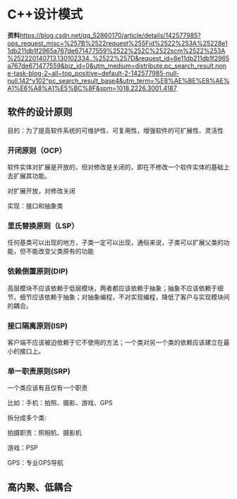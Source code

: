 # C++设计模式
**资料**https://blog.csdn.net/qq_52860170/article/details/142577985?ops_request_misc=%257B%2522request%255Fid%2522%253A%25228e11db211db1f2965a767de671477559%2522%252C%2522scm%2522%253A%252220140713.130102334..%2522%257D&request_id=8e11db211db1f2965a767de671477559&biz_id=0&utm_medium=distribute.pc_search_result.none-task-blog-2~all~top_positive~default-2-142577985-null-null.142^v102^pc_search_result_base4&utm_term=%E8%AE%BE%E8%AE%A1%E6%A8%A1%E5%BC%8F&spm=1018.2226.3001.4187

## 软件的设计原则

目的：为了提高软件系统的可维护性、可复用性，增强软件的可扩展性、灵活性

### 开闭原则（OCP）

软件实体对扩展是开放的，但对修改是关闭的，即在不修改一个软件实体的基础上去扩展其功能。

对扩展开放，对修改关闭

实现：接口和抽象类

### 里氏替换原则（LSP）

任何基类可以出现的地方，子类一定可以出现，通俗来说，子类可以扩展父类的功能，但不能改变父类原有的功能

### 依赖倒置原则(DIP)

高层模块不应该依赖于低层模块，两者都应该依赖于抽象；抽象不应该依赖于细节，细节应该依赖于抽象；对抽象编程，不对实现编程，降低了客户与实现模块间的耦合。

### 接口隔离原则(ISP)

客户端不应该被迫依赖于它不使用的方法；一个类对另一个类的依赖应该建立在最小的接口上。

### 单一职责原则(SRP)

一个类应该有且仅有一个职责

比如：手机：拍照、摄影、游戏、GPS

拆分成多个类:

拍摄职责：照相机、摄影机

游戏：PSP

GPS：专业GPS导航

## 高内聚、低耦合
